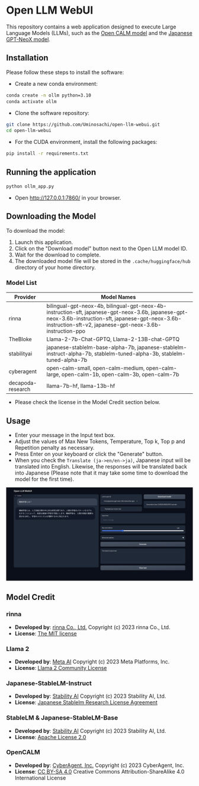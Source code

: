 # Open LLM WebUI

This repository contains a web application designed to execute Large Language Models (LLMs), such as the [Open CALM model](https://huggingface.co/cyberagent) and the [Japanese GPT-NeoX model](https://huggingface.co/rinna/japanese-gpt-neox-3.6b-instruction-sft).

## Installation

Please follow these steps to install the software:

* Create a new conda environment:

```bash
conda create -n ollm python=3.10
conda activate ollm
```

* Clone the software repository:

```bash
git clone https://github.com/Uminosachi/open-llm-webui.git
cd open-llm-webui
```

* For the CUDA environment, install the following packages:

```bash
pip install -r requirements.txt
```

## Running the application

```bash
python ollm_app.py
```

* Open http://127.0.0.1:7860/ in your browser.

## Downloading the Model

To download the model:

1. Launch this application.
2. Click on the "Download model" button next to the Open LLM model ID.
3. Wait for the download to complete.
4. The downloaded model file will be stored in the `.cache/huggingface/hub` directory of your home directory.

### Model List

| Provider | Model Names |
| --- | --- |
| rinna | bilingual-gpt-neox-4b, bilingual-gpt-neox-4b-instruction-sft, japanese-gpt-neox-3.6b, japanese-gpt-neox-3.6b-instruction-sft, japanese-gpt-neox-3.6b-instruction-sft-v2, japanese-gpt-neox-3.6b-instruction-ppo |
| TheBloke | Llama-2-7b-Chat-GPTQ, Llama-2-13B-chat-GPTQ |
| stabilityai | japanese-stablelm-base-alpha-7b, japanese-stablelm-instruct-alpha-7b, stablelm-tuned-alpha-3b, stablelm-tuned-alpha-7b |
| cyberagent | open-calm-small, open-calm-medium, open-calm-large, open-calm-1b, open-calm-3b, open-calm-7b |
| decapoda-research | llama-7b-hf, llama-13b-hf |

* Please check the license in the Model Credit section below.

## Usage

* Enter your message in the Input text box.
* Adjust the values of Max New Tokens, Temperature, Top k, Top p and Repetition penalty as necessary.
* Press Enter on your keyboard or click the "Generate" button.
* When you check the `Translate (ja->en/en->ja)`, Japanese input will be translated into English. Likewise, the responses will be translated back into Japanese (Please note that it may take some time to download the model for the first time).

![UI image](images/open-ollm-webui_ui_image_1.png)

## Model Credit

### rinna

* **Developed by**: [rinna Co., Ltd.](https://rinna.co.jp/) Copyright (c) 2023 rinna Co., Ltd.
* **License**: [The MIT license](https://opensource.org/licenses/MIT)

### Llama 2

* **Developed by**: [Meta AI](https://ai.meta.com/) Copyright (c) 2023 Meta Platforms, Inc.
* **License**: [Llama 2 Community License](https://github.com/facebookresearch/llama/blob/main/LICENSE)

### Japanese-StableLM-Instruct

* **Developed by**: [Stability AI](https://stability.ai/) Copyright (c) 2023 Stability AI, Ltd.
* **License**: [Japanese Stablelm Research License Agreement](https://huggingface.co/stabilityai/japanese-stablelm-instruct-alpha-7b/blob/main/LICENSE)

### StableLM & Japanese-StableLM-Base

* **Developed by**: [Stability AI](https://stability.ai/) Copyright (c) 2023 Stability AI, Ltd.
* **License**: [Apache License 2.0](https://github.com/Stability-AI/StableLM/blob/main/LICENSE)

### OpenCALM

* **Developed by**: [CyberAgent, Inc.](https://www.cyberagent.co.jp/) Copyright (c) 2023 CyberAgent, Inc.
* **License**: [CC BY-SA 4.0](https://creativecommons.org/licenses/by-sa/4.0/) Creative Commons Attribution-ShareAlike 4.0 International License
